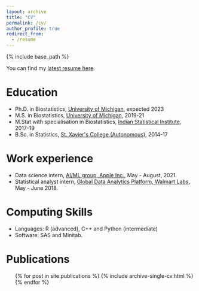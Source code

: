 ```yaml
---
layout: archive
title: "CV"
permalink: /cv/
author_profile: true
redirect_from:
  - /resume
---
```


{% include base_path %}

You can find my [latest resume here](https://github.com/soumikp/soumikp.github.io/blob/master/files/CV_Nov2021.pdf). 

Education
======
* Ph.D. in Biostatistics, [University of Michigan](https://sph.umich.edu/biostat/), expected 2023
* M.S. in Biostatistics, [University of Michigan](https://sph.umich.edu/biostat/), 2019-21
* M.Stat with specialisation in Biostatistics, [Indian Statistical Institute](www.isical.ac.in), 2017-19
* B.Sc. in Statistics, [St. Xavier's College (Autonomous)](www.sxccal.edu), 2014-17


Work experience
======
* Data science intern, [AI/ML group, Apple Inc.](https://www.apple.com/careers/us/machine-learning-and-ai.html), May - August, 2021. 
* Statistical analyst intern, [Global Data Analytics Platform, Walmart Labs](https://careers.walmart.com/teams), May - June 2018.

  
Computing Skills
======
* Languages: R (advanced), C++ and Python (intermediate) 
* Software: SAS and Minitab.

Publications
======
  <ul>{% for post in site.publications %}
    {% include archive-single-cv.html %}
  {% endfor %}</ul>

<!--  
Talks
======
   <ul>{% for post in site.talks %}
     {% include archive-single-talk-cv.html %}
   {% endfor %}</ul>
  
Teaching
======
  <ul>{% for post in site.teaching %}
    {% include archive-single-cv.html %}
  {% endfor %}</ul>
  
Service and leadership
======
* Currently signed in to 43 different slack teams -->
